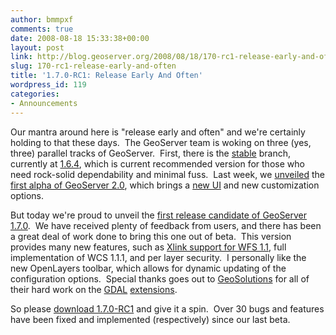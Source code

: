 ```yaml
---
author: bmmpxf
comments: true
date: 2008-08-18 15:33:38+00:00
layout: post
link: http://blog.geoserver.org/2008/08/18/170-rc1-release-early-and-often/
slug: 170-rc1-release-early-and-often
title: '1.7.0-RC1: Release Early And Often'
wordpress_id: 119
categories:
- Announcements
---
```


Our mantra around here is "release early and often" and we're certainly holding to that these days.  The GeoServer team is woking on three (yes, three) parallel tracks of GeoServer.  First, there is the [stable](http://geoserver.org/display/GEOS/Stable) branch, currently at [1.6.4](http://geoserver.org/display/GEOS/GeoServer+1.6.4), which is current recommended version for those who need rock-solid dependability and minimal fuss.  Last week, we [unveiled](http://blog.geoserver.org/2008/08/11/a-new-ui-is-dawning/) the [first alpha of GeoServer 2.0](http://geoserver.org/display/GEOS/GeoServer+2.0.0-alpha1), which brings a [new UI](http://geoserver.org/display/GEOS/GSIP+23+-+Wicket+UI) and new customization options.

But today we're proud to unveil the [first release candidate of GeoServer 1.7.0](http://geoserver.org/display/GEOS/GeoServer+1.7.0-RC1).  We have received plenty of feedback from users, and there has been a great deal of work done to bring this one out of beta.  This version provides many new features, such as [Xlink support for WFS 1.1](http://geoserver.org/display/GEOS/WFS+1.1+XLink), full implementation of WCS 1.1.1, and per layer security.  I personally like the new OpenLayers toolbar, which allows for dynamic updating of the configuration options.  Special thanks goes out to [GeoSolutions](http://www.geo-solutions.it/) for all of their hard work on the [GDAL](http://www.gdal.org/) [extensions](http://geoserver.org/display/GEOSDOC/ImageIO-ext+GDAL+extensions).

So please [download 1.7.0-RC1](http://geoserver.org/display/GEOS/GeoServer+1.7.0-RC1) and give it a spin.  Over 30 bugs and features have been fixed and implemented (respectively) since our last beta.
